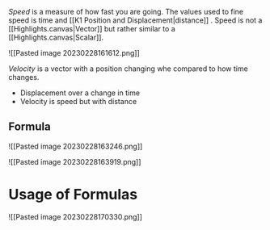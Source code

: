_Speed_ is a measure of how fast you are going. The values used to fine speed is time and [[K1 Position and Displacement|distance]] . Speed is not a [[Highlights.canvas|Vector]] but rather similar to a [[Highlights.canvas|Scalar]].

![[Pasted image 20230228161612.png]]


_Velocity_ is a vector with a position changing whe compared to how time changes.
* Displacement over a change in time
* Velocity is speed but with distance

## Formula

![[Pasted image 20230228163246.png]]

![[Pasted image 20230228163919.png]]

# Usage of Formulas

![[Pasted image 20230228170330.png]]